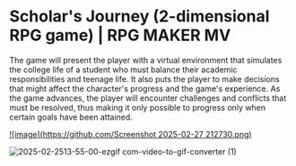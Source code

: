 # Scholar's Journey (2-dimensional RPG game) | RPG MAKER MV  

The game will present the player with a virtual environment that simulates the college life of a student 
who must balance their academic responsibilities and teenage life. It also puts the player to make decisions 
that might affect the character's progress and the game's experience. As the game advances, the player 
will encounter challenges and conflicts that must be resolved, thus making it only possible to progress only 
when certain goals have been attained.  

[![image](https://github.com/Screenshot 2025-02-27 212730.png)](https://raw.githubusercontent.com/miegithub/Scholars_Journey/main/images/Screenshot-2025-02-27-212730.png
)

![2025-02-2513-55-00-ezgif com-video-to-gif-converter (1)](https://github.com/user-attachments/assets/2a23f525-ddbf-4e6c-bc77-2220bacf6c48)

